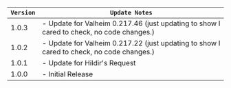 | `Version` | `Update Notes`                                                                           |
|-----------|------------------------------------------------------------------------------------------|
| 1.0.3     | - Update for Valheim 0.217.46 (just updating to show I cared to check, no code changes.) |
| 1.0.2     | - Update for Valheim 0.217.22 (just updating to show I cared to check, no code changes.) |
| 1.0.1     | - Update for Hildir's Request                                                            |
| 1.0.0     | - Initial Release                                                                        |